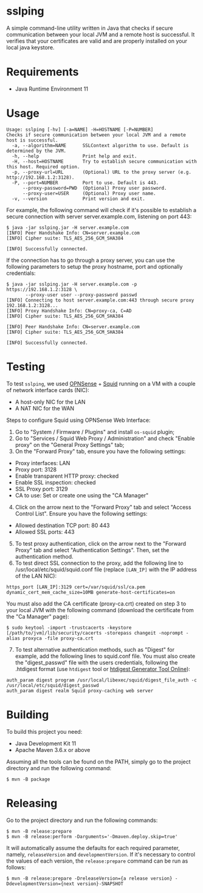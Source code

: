 # sslping
A simple command-line utility written in Java that checks if secure communication 
between your local JVM and a remote host is successful. It verifies that your 
certificates are valid and are properly installed on your local java keystore. 

# Requirements

- Java Runtime Environment 11

# Usage

```console
Usage: sslping [-hv] [-a=NAME] -H=HOSTNAME [-P=NUMBER]
Checks if secure communication between your local JVM and a remote host is successful.
  -a, --algorithm=NAME      SSLContext algorithm to use. Default is determined by the JVM.
  -h, --help                Print help and exit.
  -H, --host=HOSTNAME       Try to establish secure communication with this host. Required option.
  -p, --proxy-url=URL       (Optional) URL to the proxy server (e.g. http://192.168.1.2:3128).
  -P, --port=NUMBER         Port to use. Default is 443.
      --proxy-password=PWD  (Optional) Proxy user password.
      --proxy-user=USER     (Optional) Proxy user name.
  -v, --version             Print version and exit.
```

For example, the following command will check if it's possible to establish a 
secure connection with server server.example.com, listening on port 443:

```console
$ java -jar sslping.jar -H server.example.com
[INFO] Peer Handshake Info: CN=server.example.com
[INFO] Cipher suite: TLS_AES_256_GCM_SHA384

[INFO] Successfully connected.
```

If the connection has to go through a proxy server, you can use the following 
parameters to setup the proxy hostname, port and optionally credentials:

```console
$ java -jar sslping.jar -H server.example.com -p https://192.168.1.2:3128 \
       --proxy-user user --proxy-password passwd
[INFO] Connecting to host server.example.com:443 through secure proxy 192.168.1.2:3128...
[INFO] Proxy Handshake Info: CN=proxy-ca, C=AD
[INFO] Cipher suite: TLS_AES_256_GCM_SHA384

[INFO] Peer Handshake Info: CN=server.example.com
[INFO] Cipher suite: TLS_AES_256_GCM_SHA384

[INFO] Successfully connected.
```

# Testing

To test `sslping`, we used [OPNSense](https://github.com/opnsense/core) + 
[Squid](https://github.com/squid-cache/squid) running on a VM with a couple of 
network interface cards (NIC):
- A host-only NIC for the LAN
- A NAT NIC for the WAN

Steps to configure Squid using OPNSense Web Interface:
1. Go to "System / Firmware / Plugins" and install `os-squid` plugin;
2. Go to "Services / Squid Web Proxy / Administration" and check "Enable proxy" 
on the "General Proxy Settings" tab;
3. On the "Forward Proxy" tab, ensure you have the following settings:
  - Proxy interfaces: LAN
  - Proxy port: 3128
  - Enable transparent HTTP proxy: checked
  - Enable SSL inspection: checked
  - SSL Proxy port: 3129
  - CA to use: Set or create one using the "CA Manager"
4. Click on the arrow next to the "Forward Proxy" tab and select "Access Control List". 
Ensure you have the following settings:
  - Allowed destination TCP port: 80 443
  - Allowed SSL ports: 443
5. To test proxy authentication, click on the arrow next to the "Forward Proxy" 
tab and select "Authentication Settings". Then, set the authentication method.
6. To test direct SSL connection to the proxy, add the following line to 
/usr/local/etc/squid/squid.conf file (replace `[LAN_IP]` with the IP address of 
the LAN NIC):
```
https_port [LAN_IP]:3129 cert=/var/squid/ssl/ca.pem dynamic_cert_mem_cache_size=10MB generate-host-certificates=on
```
You must also add the CA certificate (proxy-ca.crt) created on step 3 to your 
local JVM with the following command (download the certificate from the "Ca Manager" page):
```console
$ sudo keytool -import -trustcacerts -keystore [/path/to/jvm]/lib/security/cacerts -storepass changeit -noprompt -alias proxyca -file proxy-ca.crt
```
7. To test alternative authentication methods, such as "Digest" for example, add 
the following lines to squid.conf file. You must also create the "digest_passwd" file
with the users credentials, following the .htdigest format (use `htdigest` tool or 
[htdigest Generator Tool Online](https://websistent.com/tools/htdigest-generator-tool/)):
```
auth_param digest program /usr/local/libexec/squid/digest_file_auth -c /usr/local/etc/squid/digest_passwd
auth_param digest realm Squid proxy-caching web server
```

# Building

To build this project you need:

- Java Development Kit 11
- Apache Maven 3.6.x or above

Assuming all the tools can be found on the PATH, simply go to the project 
directory and run the following command:

```console
$ mvn -B package
```

# Releasing

Go to the project directory and run the following commands:

```console
$ mvn -B release:prepare
$ mvn -B release:perform -Darguments='-Dmaven.deploy.skip=true' 
```

It will automatically assume the defaults for each required parameter, namely,
`releaseVersion` and `developmentVersion`. If it's necessary to control the values 
of each version, the `release:prepare` command can be run as follows:

```console
$ mvn -B release:prepare -DreleaseVersion={a release version} -DdevelopmentVersion={next version}-SNAPSHOT
```